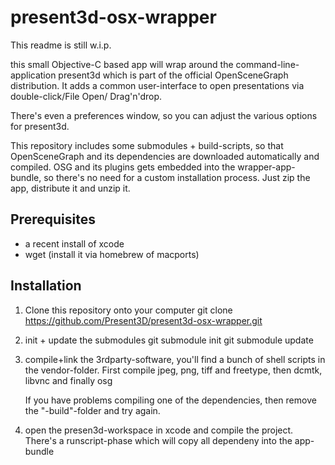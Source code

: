 present3d-osx-wrapper
=====================

This readme is still w.i.p.

this small Objective-C based app will wrap around the command-line-application present3d which is part of the official OpenSceneGraph distribution. It adds a common user-interface to open presentations via double-click/File Open/ Drag'n'drop.

There's even a preferences window, so you can adjust the various options for present3d.

This repository includes some submodules + build-scripts, so that OpenSceneGraph and its dependencies are downloaded automatically and compiled. OSG and its plugins gets embedded into the wrapper-app-bundle, so there's no need for a custom installation process. Just zip the app, distribute it and unzip it.

Prerequisites
-------------

* a recent install of xcode
* wget (install it via homebrew of macports)

Installation
------------

1. Clone this repository onto your computer
        git clone https://github.com/Present3D/present3d-osx-wrapper.git
2. init + update the submodules
        git submodule init
        git submodule update
3. compile+link the 3rdparty-software, you'll find a bunch of shell scripts in the vendor-folder. First compile jpeg, png, tiff and freetype, then dcmtk, libvnc and finally osg

   If you have problems compiling one of the dependencies, then remove the "<dependency>-build"-folder and try again.

4. open the presen3d-workspace in xcode and compile the project. There's a runscript-phase which will copy all dependeny into the app-bundle
